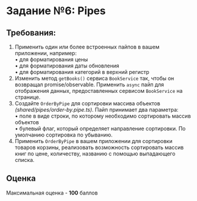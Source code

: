 # Задание №6: Pipes

## Требования:

1. Применить один или более встроенных пайпов в вашем приложении, например:  
   • для форматирования цены  
   • для форматирования даты обновления  
   • для форматирования категорий в верхний регистр
2. Изменить метод `getBooks()` сервиса `BookService` так, чтобы он возвращал promise/observable. Применить `async` пайп для отображения данных, предоставленных сервисом `BookService` на странице.
3. Создайте `OrderByPipe` для сортировки массива объектов _(shared/pipes/order-by.pipe.ts)_. Пайп принимает два параметра:  
    • поле в виде строки, по которому необходимо сортировать массив объектов  
    • булевый флаг, который определяет направление сортировки. По умолчанию сортировка по
   убыванию.
4. Применить `OrderByPipe` в вашем приложении для сортировки товаров корзины, реализовать
   возможность сортировать массив книг по цене, количеству, названию c помощью выпадающего списка.

## Оценка

Максимальная оценка - **100** баллов
